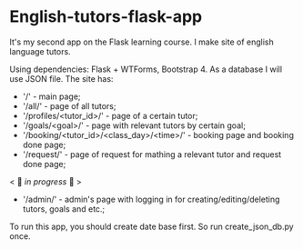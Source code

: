 # English-tutors-flask-app

It's my second app on the Flask learning course. I make site of english language tutors.

Using dependencies: Flask + WTForms, Bootstrap 4. As a database I will use JSON file.
The site has:
* '/' - main page;
* '/all/' - page of all tutors;
* '/profiles/<tutor_id>/' - page of a certain tutor;
* '/goals/\<goal>/' - page with relevant tutors by certain goal;
* '/booking/<tutor_id>/<class_day>/\<time>/' - booking page and booking done page;
* '/request/' - page of request for mathing a relevant tutor and request done page;


< 🔻 *in progress* 🔻 >
* '/admin/' - admin's page with logging in for creating/editing/deleting tutors, goals and etc.;

To run this app, you should create date base first. So run create_json_db.py once.
